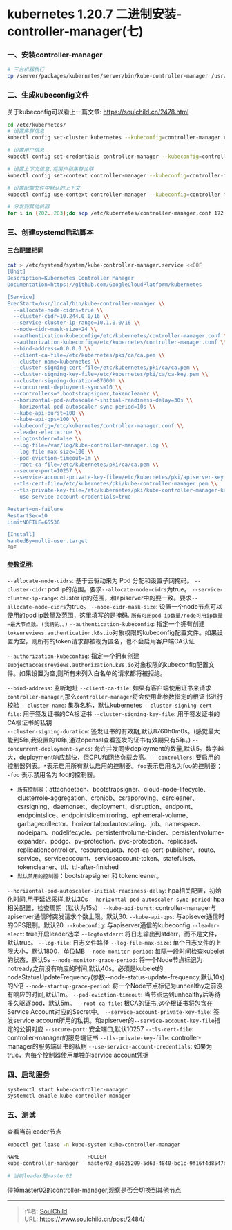 # kubernetes 1.20.7 二进制安装-controller-manager(七)

<!--more-->
### 一、安装controller-manager
```bash
# 三台机器执行
cp /server/packages/kubernetes/server/bin/kube-controller-manager /usr/local/bin/
```

### 二、生成kubeconfig文件
关于kubeconfig可以看上一篇文章: https://soulchild.cn/2478.html

```bash
cd /etc/kubernetes/
# 设置集群信息
kubectl config set-cluster kubernetes --kubeconfig=controller-manager.conf --server=https://172.17.20.200:6443 --certificate-authority=/etc/kubernetes/pki/ca/ca.pem --embed-certs=true

# 设置用户信息
kubectl config set-credentials controller-manager --kubeconfig=controller-manager.conf --client-certificate=/etc/kubernetes/pki/kube-controller-manager.pem --client-key=/etc/kubernetes/pki/kube-controller-manager-key.pem --embed-certs=true

# 设置上下文信息,将用户和集群关联
kubectl config set-context controller-manager --kubeconfig=controller-manager.conf --cluster=kubernetes --user=controller-manager

# 设置配置文件中默认的上下文
kubectl config use-context controller-manager --kubeconfig=controller-manager.conf

# 分发到其他机器
for i in {202..203};do scp /etc/kubernetes/controller-manager.conf 172.17.20.$i:/etc/kubernetes/ ;done
```

### 三、创建systemd启动脚本
#### 三台配置相同
```bash
cat > /etc/systemd/system/kube-controller-manager.service <<EOF
[Unit]
Description=Kubernetes Controller Manager
Documentation=https://github.com/GoogleCloudPlatform/kubernetes

[Service]
ExecStart=/usr/local/bin/kube-controller-manager \\
  --allocate-node-cidrs=true \\
  --cluster-cidr=10.244.0.0/16 \\
  --service-cluster-ip-range=10.1.0.0/16 \\
  --node-cidr-mask-size=24 \\
  --authentication-kubeconfig=/etc/kubernetes/controller-manager.conf \\
  --authorization-kubeconfig=/etc/kubernetes/controller-manager.conf \\
  --bind-address=0.0.0.0 \\
  --client-ca-file=/etc/kubernetes/pki/ca/ca.pem \\
  --cluster-name=kubernetes \\
  --cluster-signing-cert-file=/etc/kubernetes/pki/ca/ca.pem \\
  --cluster-signing-key-file=/etc/kubernetes/pki/ca/ca-key.pem \\
  --cluster-signing-duration=87600h \\
  --concurrent-deployment-syncs=10 \\
  --controllers=*,bootstrapsigner,tokencleaner \\
  --horizontal-pod-autoscaler-initial-readiness-delay=30s \\
  --horizontal-pod-autoscaler-sync-period=10s \\
  --kube-api-burst=100 \\
  --kube-api-qps=100 \\
  --kubeconfig=/etc/kubernetes/controller-manager.conf \\
  --leader-elect=true \\
  --logtostderr=false \\
  --log-file=/var/log/kube-controller-manager.log \\
  --log-file-max-size=100 \\
  --pod-eviction-timeout=1m \\
  --root-ca-file=/etc/kubernetes/pki/ca/ca.pem \\
  --secure-port=10257 \\
  --service-account-private-key-file=/etc/kubernetes/pki/apiserver-key.pem \\
  --tls-cert-file=/etc/kubernetes/pki/kube-controller-manager.pem \\
  --tls-private-key-file=/etc/kubernetes/pki/kube-controller-manager-key.pem \\
  --use-service-account-credentials=true

Restart=on-failure
RestartSec=10
LimitNOFILE=65536

[Install]
WantedBy=multi-user.target
EOF
```
#### [参数说明](https://v1-20.docs.kubernetes.io/zh/docs/reference/command-line-tools-reference/kube-controller-manager/#%E9%80%89%E9%A1%B9):

`--allocate-node-cidrs`: 基于云驱动来为 Pod 分配和设置子网掩码。
`--cluster-cidr`: pod ip的范围。要求`--allocate-node-cidrs`为true。
`--service-cluster-ip-range`: cluster ip的范围，和apiserver中的要一致。要求`--allocate-node-cidrs`为true。
`--node-cidr-mask-size`: 设置一个node节点可以使用的pod ip数量及范围，这里填写的是掩码. `所有可用pod ip数量/node可用ip数量=最大节点数。(我猜的。。)`
`--authentication-kubeconfig`: 指定一个拥有创建`tokenreviews.authentication.k8s.io`对象权限的kubeconfig配置文件。如果设置为空，则所有的token请求都被视为匿名，也不会启用客户端CA认证

`--authorization-kubeconfig`: 指定一个拥有创建`subjectaccessreviews.authorization.k8s.io`对象权限的kubeconfig配置文件。如果设置为空,则所有未列入白名单的请求都将被拒绝。

`--bind-address`: 监听地址
`--client-ca-file`: 如果有客户端使用证书来请求`controller-manager`,那么`controller-manager`将会使用此参数指定的根证书进行校验
`--cluster-name`: 集群名称，默认kubernetes
`--cluster-signing-cert-file`: 用于签发证书的CA根证书
`--cluster-signing-key-file`: 用于签发证书的CA根证书的私钥  
`--cluster-signing-duration`: 签发证书的有效期,默认8760h0m0s。(感觉最大能到5年,我设置的10年,通过openssl查看签发的证书有效期只有5年。)
`--concurrent-deployment-syncs`: 允许并发同步deployment的数量,默认5。数字越大，deployment响应越快，但CPU和网络负载会高。
`--controllers`: 要启用的控制器列表。`*`表示启用所有默认启用的控制器。`foo`表示启用名为foo的控制器； `-foo` 表示禁用名为 foo的控制器。
  - `所有控制器`：attachdetach、bootstrapsigner、cloud-node-lifecycle、clusterrole-aggregation、cronjob、csrapproving、csrcleaner、csrsigning、daemonset、deployment、disruption、endpoint、endpointslice、endpointslicemirroring、ephemeral-volume、garbagecollector、horizontalpodautoscaling、job、namespace、nodeipam、nodelifecycle、persistentvolume-binder、persistentvolume-expander、podgc、pv-protection、pvc-protection、replicaset、replicationcontroller、resourcequota、root-ca-cert-publisher、route、service、serviceaccount、serviceaccount-token、statefulset、tokencleaner、ttl、ttl-after-finished
  - `默认禁用的控制器`：bootstrapsigner 和 tokencleaner。

`--horizontal-pod-autoscaler-initial-readiness-delay`: hpa相关配置，初始化时间,用于延迟采样,默认30s
`--horizontal-pod-autoscaler-sync-period`: hpa相关配置，检查周期（默认为15s）
`--kube-api-burst`: controller-manager与apiserver通信时突发请求个数上限。默认30.
`--kube-api-qps`: 与apisever通信时的QPS限制。默认20.
`--kubeconfig`: 与apiserver通信的kubeconfig
`--leader-elect`: true开启leader选举
`--logtostderr`: 将日志输出到stderr，而不是文件，默认true。
`--log-file`: 日志文件路径
`--log-file-max-size`: 单个日志文件的上限大小，默认1800，单位MB
`--node-monitor-period`: 每隔一段时间检查kubelet的状态，默认5s
`--node-monitor-grace-period`: 将一个Node节点标记为notready之前没有响应的时间,默认40s。必须是kubelet的 nodeStatusUpdateFrequency(参数--node-status-update-frequency,默认10s)的N倍
`--node-startup-grace-period`: 将一个Node节点标记为unhealthy之前没有响应的时间,默认1m。
`--pod-eviction-timeout`: 当节点达到unhealthy后等待多久驱逐pod，默认5m。
`--root-ca-file`: 根CA的证书,这个根证书将包含在Service Account对应的Secret中。
`--service-account-private-key-file`: 签发service account所用的私钥。和apiserver的`--service-account-key-file`指定的公钥对应
`--secure-port`: 安全端口,默认10257
`--tls-cert-file`: controller-manager的服务端证书
`--tls-private-key-file`: controller-manager的服务端证书的私钥
`--use-service-account-credentials`: 如果为true，为每个控制器使用单独的service account凭据

### 四、启动服务
```bash
systemctl start kube-controller-manager
systemctl enable kube-controller-manager
```

### 五、测试
查看当前leader节点
```bash
kubectl get lease -n kube-system kube-controller-manager

NAME                      HOLDER                                          AGE
kube-controller-manager   master02_d6925209-5d63-4840-bc1c-9f16f4d8547b   14h

# 当前leader是master02
```

停掉master02的controller-manager,观察是否会切换到其他节点


---

> 作者: [SoulChild](https://www.soulchild.cn)  
> URL: https://www.soulchild.cn/post/2484/  

